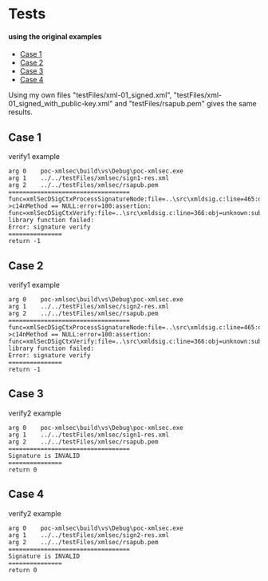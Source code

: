 # Tests

#### using the original examples
- [Case 1](#case-1)
- [Case 2](#case-2)
- [Case 3](#case-3)
- [Case 4](#case-4)

Using my own files "testFiles/xml-01_signed.xml", "testFiles/xml-01_signed_with_public-key.xml" and "testFiles/rsapub.pem" gives the same results.

## Case 1
verify1 example
```
arg 0    poc-xmlsec\build\vs\Debug\poc-xmlsec.exe
arg 1    ../../testFiles/xmlsec/sign1-res.xml
arg 2    ../../testFiles/xmlsec/rsapub.pem
==================================
func=xmlSecDSigCtxProcessSignatureNode:file=..\src\xmldsig.c:line=465:obj=unknown:subj=dsigCtx->c14nMethod == NULL:error=100:assertion:
func=xmlSecDSigCtxVerify:file=..\src\xmldsig.c:line=366:obj=unknown:subj=xmlSecDSigCtxSigantureProcessNode:error=1:xmlsec library function failed:
Error: signature verify
===============
return -1
```

## Case 2
verify1 example
```
arg 0    poc-xmlsec\build\vs\Debug\poc-xmlsec.exe
arg 1    ../../testFiles/xmlsec/sign2-res.xml
arg 2    ../../testFiles/xmlsec/rsapub.pem
==================================
func=xmlSecDSigCtxProcessSignatureNode:file=..\src\xmldsig.c:line=465:obj=unknown:subj=dsigCtx->c14nMethod == NULL:error=100:assertion:
func=xmlSecDSigCtxVerify:file=..\src\xmldsig.c:line=366:obj=unknown:subj=xmlSecDSigCtxSigantureProcessNode:error=1:xmlsec library function failed:
Error: signature verify
===============
return -1
```

## Case 3
verify2 example
```
arg 0    poc-xmlsec\build\vs\Debug\poc-xmlsec.exe
arg 1    ../../testFiles/xmlsec/sign1-res.xml
arg 2    ../../testFiles/xmlsec/rsapub.pem
==================================
Signature is INVALID
===============
return 0
```

## Case 4
verify2 example
```
arg 0    poc-xmlsec\build\vs\Debug\poc-xmlsec.exe
arg 1    ../../testFiles/xmlsec/sign2-res.xml
arg 2    ../../testFiles/xmlsec/rsapub.pem
==================================
Signature is INVALID
===============
return 0
```
